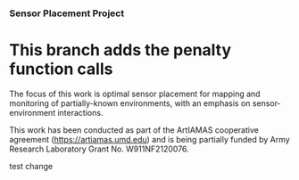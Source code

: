 ### Sensor Placement Project

# This branch adds the penalty function calls

The focus of this work is optimal sensor placement for mapping and monitoring of partially-known environments, with an emphasis on sensor-environment interactions.

This work has been conducted as part of the ArtIAMAS cooperative agreement (https://artiamas.umd.edu) and is being partially funded by Army Research Laboratory Grant No. W911NF2120076.


test change
